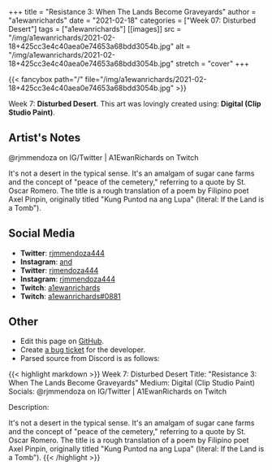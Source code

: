 +++
title =       "Resistance 3: When The Lands Become Graveyards"
author =      "a1ewanrichards"
date =        "2021-02-18"
categories =  ["Week 07: Disturbed Desert"]
tags =        ["a1ewanrichards"]
[[images]]
                      src = "/img/a1ewanrichards/2021-02-18+425cc3e4c40aea0e74653a68bdd3054b.jpg"
                      alt = "/img/a1ewanrichards/2021-02-18+425cc3e4c40aea0e74653a68bdd3054b.jpg"
                      stretch = "cover"
+++


{{< fancybox path="/" file="/img/a1ewanrichards/2021-02-18+425cc3e4c40aea0e74653a68bdd3054b.jpg" >}}


Week 7: **Disturbed Desert**. This art was lovingly created using: **Digital (Clip Studio Paint)**.

## Artist's Notes

@rjmmendoza on IG/Twitter | A1EwanRichards on Twitch



It's not a desert in the typical sense. It's an amalgam of sugar cane farms and the concept of "peace of the cemetery," referring to a quote by St. Oscar Romero. The title is a rough translation of a poem by Filipino poet Axel Pinpin, originally titled "Kung Puntod na ang Lupa" (literal: If the Land is a Tomb").

## Social Media

- **Twitter**: [rjmmendoza444]()
- **Instagram**: [and]()
- **Twitter**: [rjmendoza444]()
- **Instagram**: [rjmmendoza444]()
- **Twitch**: [a1ewanrichards]()
- **Twitch**: [a1ewanrichards#0881]()


## Other

- Edit this page on [GitHub](https://github.com/teaminkling/web-refresh/edit/main/blog/content/blog/a1ewanrichards-week-7-d4f0.md).
- Create [a bug ticket](https://github.com/teaminkling/web-refresh/issues/new?assignees=&labels=bug&template=problem-report.md&title=) for the developer.
- Parsed source from Discord is as follows:

{{< highlight markdown >}}
Week 7: Disturbed Desert
Title: "Resistance 3: When The Lands Become Graveyards"
Medium: Digital (Clip Studio Paint)
Socials: @rjmmendoza on IG/Twitter | A1EwanRichards on Twitch

Description: 

It's not a desert in the typical sense. It's an amalgam of sugar cane farms and the concept of "peace of the cemetery," referring to a quote by St. Oscar Romero. The title is a rough translation of a poem by Filipino poet Axel Pinpin, originally titled "Kung Puntod na ang Lupa" (literal: If the Land is a Tomb").
{{< /highlight >}}